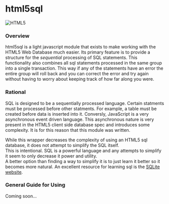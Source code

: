 html5sql
========

![HTML5](http://www.w3.org/html/logo/badge/html5-badge-h-solo.png)

### Overview

html5sql is a light javascript module that exists to make working with the HTML5 Web Database much easier.  Its primary 
feature is to provide a structure for the *sequential* processing of SQL statements.  This functionality also combines all sql 
statements processed in the same group into a single transaction.  This way if any of the statements have an error the entire 
group will roll back and you can correct the error and try again without having to worry about keeping track of how far along 
you were.

### Rational

SQL is designed to be a sequentially processed language.  Certain statments must be processed before other statments.  For 
example, a table must be created before data is inserted into it.  Conversly, JavaScript is a very asynchronous event driven 
language.  This asynchronous nature is very present in the HTML5 client side database spec and introduces some complexity.  It 
is for this reason that this module was written.

While this wrapper decreases the complexity of using an HTML5 sql database, it does not attempt to simplify the SQL itself.  
This is intentional.  SQL is a powerful language and any attempts to simplify it seem to only decrease it power and utility.  
A better option than finding a way to simplify it is to just learn it better so it becomes more natural. An excellent resource 
for learning sql is the [SQLite website](http://sqlite.org/lang.html "SQLite Syntax Guide").

### General Guide for Using

Coming soon...
